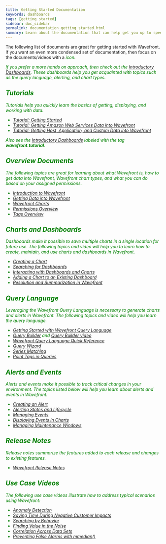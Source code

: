```yaml
---
title: Getting Started Documentation
keywords: dashboards
tags: [getting started]
sidebar: doc_sidebar
permalink: documentation_getting_started.html
summary: Learn about the documentation that can help get you up to speed on Wavefront.
---
```

The following list of documents are great for getting started with Wavefront. If you want an even more condensed set of documentation, then focus on the documents/videos with a <i class="fa-check-circle fa" style="color: green;"/> icon.

If you prefer a more hands on approach, then check out the [Introductory Dashboards](dashboards_introductory). These dashboards help you get acquainted with topics such as the query language, alerting, and chart types.

## Tutorials

Tutorials help you quickly learn the basics of getting, displaying, and working with data.

- [Tutorial: Getting Started](tutorial_getting_started) <i class="fa-check-circle fa" style="color: green;"/>
- [Tutorial: Getting Amazon Web Services Data into Wavefront](tutorial_aws_data_ingestion) <i class="fa-check-circle fa" style="color: green;"/>
- [Tutorial: Getting Host, Application, and Custom Data into Wavefront](tutorial_proxy_data_ingestion) <i class="fa-check-circle fa" style="color: green;"/>

Also see the [Introductory Dashboards](dashboards_introductory) labeled with the tag **wavefront.tutorial**.


## Overview Documents

The following topics are great for learning about what Wavefront is, how to get data into Wavefront, Wavefront chart types, and what you can do based on your assigned permissions.

- [Introduction to Wavefront](wavefront_introduction) <i class="fa-check-circle fa" style="color: green;"/>
- [Getting Data into Wavefront](wavefront_data_ingestion) <i class="fa-check-circle fa" style="color: green;"/>
- [Wavefront Charts](charts) <i class="fa-check-circle fa" style="color: green;"/>
- [Permissions Overview](permissions_overview) <i class="fa-check-circle fa" style="color: green;"/>
- [Tags Overview](tags_overview) <i class="fa-check-circle fa" style="color: green;"/>
 
## Charts and Dashboards
Dashboards make it possible to save multiple charts in a single location for future use. The following topics and video will help you to learn how to create, maintain, and use charts and dashboards in Wavefront.

- [Creating a Chart](charts_creating) <i class="fa-check-circle fa" style="color: green;"/>
- [Searching for Dashboards](dashboards_searching) <i class="fa-check-circle fa" style="color: green;"/>
- [Interacting with Dashboards and Charts](dashboards_interacting) <i class="fa-check-circle fa" style="color: green;"/>
- [Adding a Chart to an Existing Dashboard](dashboards_charts_adding)
- [Resolution and Summarization in Wavefront](https://wavefront-1.wistia.com/medias/r8frqgquvb) <i class="fa-check-circle fa" style="color: green;"/>
 
## Query Language
Leveraging the Wavefront Query Language is necessary to generate charts and alerts in Wavefront. The following topics and video will help you learn the query language.

- [Getting Started with Wavefront Query Language](query_language_getting_started) <i class="fa-check-circle fa" style="color: green;"/>
- [Query Builder](query_language_query_builder) and [Query Builder video](https://wavefront-1.wistia.com/medias/nbsabve6yg) <i class="fa-check-circle fa" style="color: green;"/>
- [Wavefront Query Language Quick Reference](query_language_reference)
- [Query Wizard](query_language_query_wizard)
- [Series Matching](query_language_series_matching)
- [Point Tags in Queries](query_language_point_tags)
 
## Alerts and Events
Alerts and events make it possible to track critical changes in your environment. The topics listed below will help you learn about alerts and events in Wavefront.

- [Creating an Alert](alerts_creating) <i class="fa-check-circle fa" style="color: green;"/>
- [Alerting States and Lifecycle](alerts_states_lifecycle)
- [Managing Events](events_managing)
- [Displaying Events in Charts](charts_events_displaying)
- [Managing Maintenance Windows](maintenance_windows_managing)
 
## Release Notes
Release notes summarize the features added to each release and changes to existing features.

- [Wavefront Release Notes](wavefront_release_notes)
 
## Use Case Videos
The following use case videos illustrate how to address typical scenarios using Wavefront:

- [Anomaly Detection](https://wavefront-1.wistia.com/medias/lytshn66rj)
- [Saving Time During Negative Customer Impacts](https://wavefront-1.wistia.com/medias/ynybdqv83o)
- [Searching by Behavior](https://wavefront-1.wistia.com/medias/55t5b7kfdu)
- [Finding Value in the Noise](https://wavefront-1.wistia.com/medias/hou5e8x0o9)
- [Correlation Across Data Sets](https://wavefront-1.wistia.com/medias/yh3k8jzvgm)
- [Preventing False Alarms with mmedian()](https://wavefront-1.wistia.com/medias/gf0rmdl19s)


